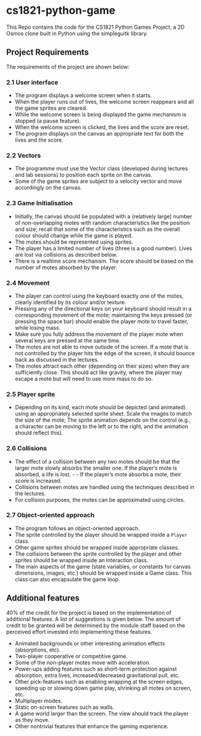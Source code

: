 # cs1821-python-game
This Repo contains the code for the CS1821 Python Games Project, a 2D Osmos clone built in Python using the simpleguitk library.

## Project Requirements
The requirements of the project are shown below:

### 2.1 User interface
- The program displays a welcome screen when it starts.
- When the player runs out of lives, the welcome screen reappears and all the game sprites are cleared.
- While the welcome screen is being displayed the game mechanism is stopped (a pause feature).
- When the welcome screen is clicked, the lives and the score are reset.
- The program displays on the canvas an appropriate text for both the lives and the score.

### 2.2 Vectors
- The programme must use the Vector class (developed during lectures and lab sessions) to position each sprite on the canvas.
- Some of the game sprites are subject to a velocity vector and move accordingly on the canvas.

### 2.3 Game Initialisation
- Initially, the canvas should be populated with a (relatively large) number of non-overlapping motes with random characteristics like the position and size; recall that some of the characteristics such as the overall colour should change while the game is played.
- The motes should be represented using sprites.
- The player has a limited number of lives (three is a good number). Lives are lost via collisions as described below.
- There is a realtime score mechanism. The score should be based on the number of motes absorbed by the player.

### 2.4 Movement
- The player can control using the keyboard exactly one of the motes, clearly identified by its colour and/or texture.
- Pressing any of the directional keys on your keyboard should result in a corresponding movement of the mote; maintaining the keys pressed (or pressing the space bar) should enable the player mote to travel faster, while losing mass.
- Make sure you fully address the movement of the player mote when several keys are pressed at the same time.
- The motes are not able to move outside of the screen. If a mote that is not controlled by the player hits the edge of the screen, it should bounce back as discussed in the lectures.
- The motes attract each other (depending on their sizes) when they are sufficiently close. This should act like gravity, where the player may escape a mote but will need to use more mass to do so.

### 2.5 Player sprite
- Depending on its kind, each mote should be depicted (and animated) using an appropriately selected sprite sheet. Scale the images to match the size of the mote;
The sprite animation depends on the control (e.g., a character can be moving to the left or to the right, and the animation should reflect this).

### 2.6 Collisions
- The effect of a collision between any two motes should be that the larger mote slowly absorbs the smaller one. If the player’s mote is absorbed, a life is lost. - - If the player’s mote absorbs a mote, their score is increased.
- Collisions between motes are handled using the techniques described in the lectures.
- For collision purposes, the motes can be approximated using circles.

### 2.7 Object-oriented approach
- The program follows an object-oriented approach.
- The sprite controlled by the player should be wrapped inside a ``` Player ``` class.
- Other game sprites should be wrapped inside appropriate classes.
- The collisions between the sprite controlled by the player and other sprites should be wrapped inside an Interaction class.
- The main aspects of the game (state variables, or constants for canvas dimensions, images, etc.) should be wrapped inside a Game class. This class can also encapsulate the game loop.

## Additional features
40% of the credit for the project is based on the implementation of additional features. A list of suggestions is given below. The amount of credit to be granted will be determined by the module staff based on the perceived effort invested into implementing these features.

- Animated backgrounds or other interesting animation effects (absorptions, etc).
- Two-player cooperative or competitive game.
- Some of the non-player motes move with acceleration.
- Power-ups adding features such as short-term protection against absorption, extra lives, increased/decreased gravitational pull, etc.
- Other pick-features such as enabling wrapping at the screen edges, speeding up or slowing down game play, shrinking all motes on screen, etc.
- Multiplayer modes.
- Static on-screen features such as walls.
- A game world larger than the screen. The view should track the player as they move.
- Other nontrivial features that enhance the gaming experience.
